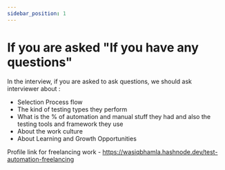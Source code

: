 ```yaml
---
sidebar_position: 1
---
```


# If you are asked "If you have any questions"

In the interview, if you are asked to ask questions, we should ask interviewer about :

- Selection Process flow
- The kind of testing types they perform
- What is the % of automation and manual stuff they had and also the testing tools and framework they use
- About the work culture
- About Learning and Growth Opportunities

Profile link for freelancing work - https://wasiqbhamla.hashnode.dev/test-automation-freelancing

